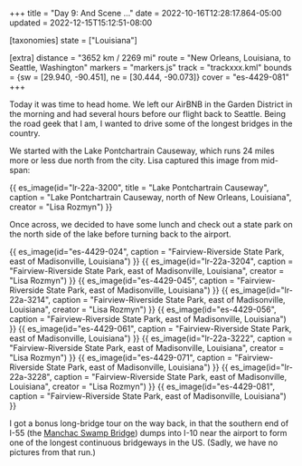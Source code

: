 +++
title = "Day 9: And Scene …"
date = 2022-10-16T12:28:17.864-05:00
updated = 2022-12-15T15:12:51-08:00

[taxonomies]
state = ["Louisiana"]

[extra]
distance = "3652 km / 2269 mi"
route = "New Orleans, Louisiana, to Seattle, Washington"
markers = "markers.js"
track = "trackxxx.kml"
bounds = {sw = [29.940, -90.451], ne = [30.444, -90.073]}
cover = "es-4429-081"
+++

Today it was time to head home. We left our AirBNB in the Garden District in the morning and had several hours before our flight back to Seattle. Being the road geek that I am, I wanted to drive some of the longest bridges in the country.

<!-- more -->

We started with the Lake Pontchartrain Causeway, which runs 24 miles more or less due north from the city. Lisa captured this image from mid-span:

{{ es_image(id="lr-22a-3200", title = "Lake Pontchartrain Causeway", caption = "Lake Pontchartrain Causeway, north of New Orleans, Louisiana", creator = "Lisa Rozmyn") }}

Once across, we decided to have some lunch and check out a state park on the north side of the lake before turning back to the airport.

{{ es_image(id="es-4429-024", caption = "Fairview-Riverside State Park, east of Madisonville, Louisiana") }}
{{ es_image(id="lr-22a-3204", caption = "Fairview-Riverside State Park, east of Madisonville, Louisiana", creator = "Lisa Rozmyn") }}
{{ es_image(id="es-4429-045", caption = "Fairview-Riverside State Park, east of Madisonville, Louisiana") }}
{{ es_image(id="lr-22a-3214", caption = "Fairview-Riverside State Park, east of Madisonville, Louisiana", creator = "Lisa Rozmyn") }}
{{ es_image(id="es-4429-056", caption = "Fairview-Riverside State Park, east of Madisonville, Louisiana") }}
{{ es_image(id="es-4429-061", caption = "Fairview-Riverside State Park, east of Madisonville, Louisiana") }}
{{ es_image(id="lr-22a-3222", caption = "Fairview-Riverside State Park, east of Madisonville, Louisiana", creator = "Lisa Rozmyn") }}
{{ es_image(id="es-4429-071", caption = "Fairview-Riverside State Park, east of Madisonville, Louisiana") }}
{{ es_image(id="lr-22a-3228", caption = "Fairview-Riverside State Park, east of Madisonville, Louisiana", creator = "Lisa Rozmyn") }}
{{ es_image(id="es-4429-081", caption = "Fairview-Riverside State Park, east of Madisonville, Louisiana") }}

I got a bonus long-bridge tour on the way back, in that the southern end of I-55 (the [Manchac Swamp Bridge](https://en.wikipedia.org/wiki/Manchac_Swamp_Bridge)) dumps into I-10 near the airport to form one of the longest continuous bridgeways in the US. (Sadly, we have no pictures from that run.)
